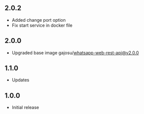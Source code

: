 <!-- https://developers.home-assistant.io/docs/add-ons/presentation#keeping-a-changelog -->

## 2.0.2

- Added change port option
- Fix start service in docker file

## 2.0.0

- Upgraded base image gajosu/whatsapp-web-rest-api@v2.0.0

## 1.1.0

- Updates

## 1.0.0

- Initial release
